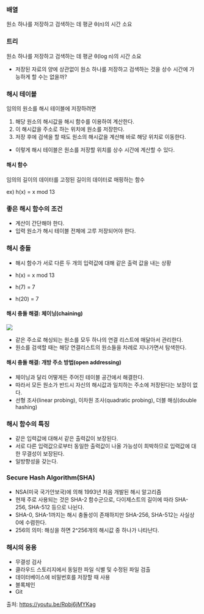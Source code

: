 ### 배열

원소 하나를 저장하고 검색하는 데 평균 θ(n)의 시간 소요

### 트리

원소 하나를 저장하고 검색하는 데 평균 θ(log n)의 시간 소요

- 저장된 자료의 양에 상관없이 원소 하나를 저장하고 검색하는 것을 상수 시간에 가능하게 할 수는 없을까?

### 해시 테이블

임의의 원소를 해시 테이블에 저장하려면

1. 해당 원소의 해시값을 해시 함수를 이용하여 계산한다.
2. 이 해시값을 주소로 하는 위치에 원소를 저장한다.
3. 저장 후에 검색을 할 때도 원소의 해시값을 계산해 바로 해당 위치로 이동한다.

- 이렇게 해시 테이블은 원소를 저장할 위치를 상수 시간에 계산할 수 있다.

#### 해시 함수

임의의 길이의 데이터를 고정된 길이의 데이터로 매핑하는 함수

ex) h(x) = x mod 13

### 좋은 해시 함수의 조건

- 계산이 간단해야 한다.
- 입력 원소가 해시 테이블 전체에 고루 저장되어야 한다.

### 해시 충돌

- 해시 함수가 서로 다른 두 개의 입력값에 대해 같은 출력 값을 내는 상황

- h(x) = x mod 13
- h(7) = 7
- h(20) = 7

#### 해시 충돌 해결: 체이닝(chaining)

![](https://velog.velcdn.com/images/sanizzang00/post/03ac2eb1-5fec-45e3-8f6f-99c347553a14/image.png)

- 같은 주소로 해싱되는 원소를 모두 하나의 연결 리스트에 매달아서 관리한다.
- 원소를 검색할 때는 해당 연결리스트의 원소들을 차례로 지나가면서 탐색한다.

#### 해시 충돌 해결: 개방 주소 방법(open addressing)

- 체이닝과 달리 어떻게든 주어진 테이블 공간에서 해결한다.
- 따라서 모든 원소가 반드시 자신의 해시값과 일치하는 주소에 저장된다는 보장이 없다.
- 선형 조사(linear probing), 이차원 조사(quadratic probing), 더블 해싱(double hashing)

### 해시 함수의 특징

- 같은 입력값에 대해서 같은 출력값이 보장된다.
- 서로 다른 입력값으로부터 동일한 출력값이 나올 가능성이 희박하므로 입력값에 대한 무결성이 보장된다.
- 일방향성을 갖는다.

### Secure Hash Algorithm(SHA)

- NSA(미국 국가안보국)에 의해 1993년 처음 개발된 해시 알고리즘
- 현재 주로 사용되는 것은 SHA-2 함수군으로, 다이제스트의 길이에 따라 SHA-256, SHA-512 등으로 나뉜다.
- SHA-0, SHA-1까지는 해시 충돌성이 존재하지만 SHA-256, SHA-512는 사실상 0에 수렴한다.
- 256의 의미: 해싱을 하면 2^256개의 해시값 중 하나가 나타난다.

### 해시의 응용

- 무결성 검사
- 클라우드 스토리지에서 동일한 파일 식별 및 수정된 파일 검출
- 데이터베이스에 비밀번호를 저장할 때 사용
- 블록체인
- Git

출처: https://youtu.be/Rpbj6jMYKag
